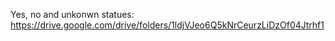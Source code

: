 Yes, no and unkonwn statues: 
https://drive.google.com/drive/folders/1ldjVJeo6Q5kNrCeurzLiDzOf04Jtrhf1
